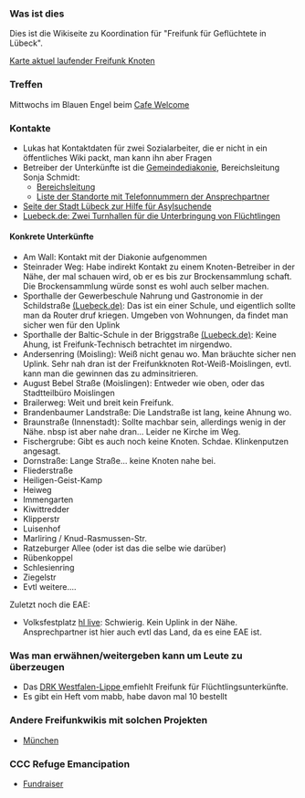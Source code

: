 ### Was ist dies
Dies ist die Wikiseite zu Koordination für "Freifunk für Geflüchtete in Lübeck". 

<a href="https://map.luebeck.freifunk.net/">Karte aktuel laufender Freifunk Knoten</a>
### Treffen
Mittwochs im Blauen Engel beim <a href="https://www.facebook.com/cafewelcome?fref=ts"> Cafe Welcome</a>

### Kontakte
* Lukas hat Kontaktdaten für zwei Sozialarbeiter, die er nicht in ein öffentliches Wiki packt, man kann ihn aber Fragen
* Betreiber der Unterkünfte ist die <a href="http://www.gemeindediakonie-luebeck.de/">Gemeindediakonie</a>, Bereichsleitung Sonja Schmidt:
  * <a href="http://www.gemeindediakonie-luebeck.de/obdach-asyl/bereichsleitung-und-ehrenamtskoordination.html"> Bereichsleitung</a>
  * <a href="http://www.gemeindediakonie-luebeck.de/obdach-asyl/wohnanlagen-fuer-asylsuchende.html">Liste der Standorte mit Telefonnummern der Ansprechpartner</a>
* <a href="http://luebeck.de/bewohner/buergerservice/lvw/leistungen/index.html?lid=5381">Seite der Stadt Lübeck zur Hilfe für Asylsuchende</a>
* <a href="http://www.luebeck.de/aktuelles/presse/pressedienst/view/150591R/">Luebeck.de: Zwei Turnhallen für die Unterbringung von Flüchtlingen</a>

#### Konkrete Unterkünfte
* Am Wall: Kontakt mit der Diakonie aufgenommen
* Steinrader Weg: Habe indirekt Kontakt zu einem Knoten-Betreiber in der Nähe, der mal schauen wird, ob er es bis zur Brockensammlung schaft. Die Brockensammlung würde sonst es wohl auch selber machen.
* Sporthalle der Gewerbeschule Nahrung und Gastronomie in der Schildstraße <a href="http://www.luebeck.de/aktuelles/presse/pressedienst/view/150591R/">(Luebeck.de)</a>: Das ist ein einer Schule, und eigentlich sollte man da Router druf kriegen. Umgeben von Wohnungen, da findet man sicher wen für den Uplink
* Sporthalle der Baltic-Schule in der Briggstraße <a href="http://www.luebeck.de/aktuelles/presse/pressedienst/view/150591R/">(Luebeck.de)</a>: Keine Ahung, ist Freifunk-Technisch betrachtet im nirgendwo.
* Andersenring (Moisling): Weiß nicht genau wo. Man bräuchte sicher nen Uplink. Sehr nah dran ist der Freifunkknoten Rot-Weiß-Moislingen, evtl. kann man die gewinnen das zu adminsitrieren.
* August Bebel Straße (Moislingen): Entweder wie oben, oder das Stadtteilbüro Moislingen
* Brailerweg: Weit und breit kein Freifunk.
* Brandenbaumer Landstraße: Die Landstraße ist lang, keine Ahnung wo.
* Braunstraße (Innenstadt): Sollte machbar sein, allerdings wenig in der Nähe. nbsp ist aber nahe dran... Leider ne Kirche im Weg.
* Fischergrube: Gibt es auch noch keine Knoten. Schdae. Klinkenputzen angesagt.
* Dornstraße: Lange Straße... keine Knoten nahe bei.
* Fliederstraße
* Heiligen-Geist-Kamp
* Heiweg
* Immengarten
* Kiwittredder
* Klipperstr
* Luisenhof
* Marliring / Knud-Rasmussen-Str.
* Ratzeburger Allee (oder ist das die selbe wie darüber)
* Rübenkoppel
* Schlesienring
* Ziegelstr 
* Evtl weitere....

Zuletzt noch die EAE:

* Volksfestplatz <a href="http://www.hl-live.de/aktuell/textstart.php?id=101297">hl live</a>: Schwierig. Kein Uplink in der Nähe. Ansprechpartner ist hier auch evtl das Land, da es eine EAE ist.

### Was man erwähnen/weitergeben kann um Leute zu überzeugen
* Das <a href="https://forum.freifunk.net/t/lba-des-drk-westfalen-lippe-empfiehlt-die-zusammenarbeit-im-einsatz-fluechtlingshilfe/7527"> DRK Westfalen-Lippe </a> emfiehlt Freifunk für Flüchtlingsunterkünfte.
* Es gibt ein Heft vom mabb, habe davon mal 10 bestellt

### Andere Freifunkwikis mit solchen Projekten
* <a href="https://ffmuc.net/wiki/p/Freifunk_f%C3%BCr_Asylbewerberunterk%C3%BCnfte"> München </a>

### CCC Refuge Emancipation
* <a href="http://support.refugeesemancipation.com/">Fundraiser</a>
